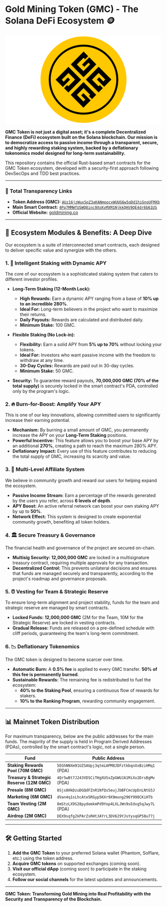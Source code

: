 # Gold Mining Token (GMC) - The Solana DeFi Ecosystem 🪙

![GMC Logo](assets/gmc-logo.png)

**GMC Token is not just a digital asset; it's a complete Decentralized Finance (DeFi) ecosystem built on the Solana blockchain. Our mission is to democratize access to passive income through a transparent, secure, and highly rewarding staking system, backed by a deflationary tokenomics model designed for long-term sustainability.**

This repository contains the official Rust-based smart contracts for the GMC Token ecosystem, developed with a security-first approach following DevSecOps and TDD best practices.

---

### 🔗 **Total Transparency Links**

- **Token Address (GMC):** [`AUz16jzWuxSpZ3aKANmpocxWUUG6w5qDd1hiGnoUFMXb`](https://solscan.io/token/AUz16jzWuxSpZ3aKANmpocxWUUG6w5qDd1hiGnoUFMXb)
- **Main Smart Contract:** [`4Pq7MMWfUSWQ8inc9XsKvMXM1NjkkQHV9QE4dr6b61US`](https://solscan.io/account/4Pq7MMWfUSWQ8inc9XsKvMXM1NjkkQHV9QE4dr6b61US)
- **Official Website:** [goldmining.co](https://goldmining.co/en/)

---

## 🚀 Ecosystem Modules & Benefits: A Deep Dive

Our ecosystem is a suite of interconnected smart contracts, each designed to deliver specific value and synergize with the others.

### 1. 🏦 **Intelligent Staking with Dynamic APY**
The core of our ecosystem is a sophisticated staking system that caters to different investor profiles.

-   **Long-Term Staking (12-Month Lock):**
    -   **High Rewards:** Earn a dynamic APY ranging from a base of **10% up to an incredible 280%**.
    -   **Ideal For:** Long-term believers in the project who want to maximize their returns.
    -   **Daily Payouts:** Rewards are calculated and distributed daily.
    -   **Minimum Stake:** 100 GMC.

-   **Flexible Staking (No Lock-in):**
    -   **Flexibility:** Earn a solid APY from **5% up to 70%** without locking your tokens.
    -   **Ideal For:** Investors who want passive income with the freedom to withdraw at any time.
    -   **30-Day Cycles:** Rewards are paid out in 30-day cycles.
    -   **Minimum Stake:** 50 GMC.

-   **Security:** To guarantee reward payouts, **70,000,000 GMC (70% of the total supply)** is securely locked in the smart contract's PDA, controlled only by the program's logic.

### 2. 🔥 **Burn-for-Boost: Amplify Your APY**
This is one of our key innovations, allowing committed users to significantly increase their earning potential.

-   **Mechanism:** By burning a small amount of GMC, you permanently increase the APY on your **Long-Term Staking** positions.
-   **Powerful Incentive:** This feature allows you to boost your base APY by an additional **270%**, creating a path to reach the maximum 280% APY.
-   **Deflationary Impact:** Every use of this feature contributes to reducing the total supply of GMC, increasing its scarcity and value.

### 3. 🤝 **Multi-Level Affiliate System**
We believe in community growth and reward our users for helping expand the ecosystem.

-   **Passive Income Stream:** Earn a percentage of the rewards generated by the users you refer, across **6 levels of depth**.
-   **APY Boost:** An active referral network can boost your own staking APY by up to **50%**.
-   **Network Effect:** This system is designed to create exponential community growth, benefiting all token holders.

### 4. 🏛️ **Secure Treasury & Governance**
The financial health and governance of the project are secured on-chain.

-   **Multisig Security:** **12,000,000 GMC** are locked in a multisignature treasury contract, requiring multiple approvals for any transaction.
-   **Decentralized Control:** This prevents unilateral decisions and ensures that funds are managed securely and transparently, according to the project's roadmap and governance proposals.

### 5. ⏰ **Vesting for Team & Strategic Reserve**
To ensure long-term alignment and project stability, funds for the team and strategic reserve are managed by smart contracts.

-   **Locked Funds:** **12,000,000 GMC** (2M for the Team, 10M for the Strategic Reserve) are locked in vesting contracts.
-   **Gradual Release:** Funds are released on a pre-defined schedule with cliff periods, guaranteeing the team's long-term commitment.

### 6. 📉 **Deflationary Tokenomics**
The GMC token is designed to become scarcer over time.

-   **Automatic Burn:** A **0.5% fee** is applied to every GMC transfer. **50% of this fee is permanently burned**.
-   **Sustainable Rewards:** The remaining fee is redistributed to fuel the ecosystem:
    -   **40% to the Staking Pool**, ensuring a continuous flow of rewards for stakers.
    -   **10% to the Ranking Program**, rewarding community engagement.

---

## 📊 **Mainnet Token Distribution**

For maximum transparency, below are the public addresses for the main funds. The majority of the supply is held in Program Derived Addresses (PDAs), controlled by the smart contract's logic, not a single person.

| Fund | Public Address |
|---|---|
| **Staking Rewards Pool (70M GMC)** | `5EGhNNXm91UZSAUpj3qtmiAPM8JDFztkbqnXxBziHMq1` (PDA) |
| **Treasury & Strategic Reserve (12M GMC)** | `4Qr5wBt7J243VDSCiTHgXUSxZpGWUJA1MiXx2DrsBgMv` (PDA) |
| **Presale (8M GMC)** | `8Sjs8HkDzuDGQdFZnR1NfQs5eujJbBFCmcUpEnLNtG5J` |
| **Marketing (6M GMC)** | `dVan4q1sLhcAte5RGyp5KXr9X9mung296Y998CKiHTb` |
| **Team Vesting (2M GMC)** | `8mStzLX9S28pydomkmPd9Yop4LXLJWn9sEdxg5qJwy7L` (PDA) |
| **Airdrop (2M GMC)** | `DEX9sqfg2kPArZsRHtJAYrL3DV629YJsYysqGP58u77j` |

---

## 🛠️ **Getting Started**

1.  **Add the GMC Token** to your preferred Solana wallet (Phantom, Solflare, etc.) using the token address.
2.  **Acquire GMC tokens** on supported exchanges (coming soon).
3.  **Visit our official dApp** (coming soon) to participate in the staking ecosystem.
4.  **Follow our social channels** for the latest updates and announcements.

---

**GMC Token: Transforming Gold Mining into Real Profitability with the Security and Transparency of the Blockchain.**